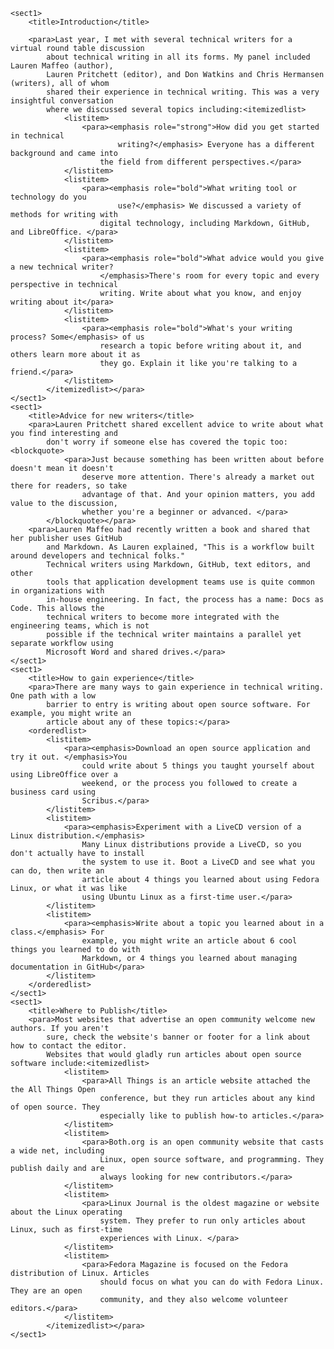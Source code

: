 <?xml version="1.0" encoding="UTF-8"?>
<article> 
  
  <title>Gaining experience in technical writing</title>
  
    <sect1>
        <title>Introduction</title>
        
        <para>Last year, I met with several technical writers for a virtual round table discussion
            about technical writing in all its forms. My panel included Lauren Maffeo (author),
            Lauren Pritchett (editor), and Don Watkins and Chris Hermansen (writers), all of whom
            shared their experience in technical writing. This was a very insightful conversation
            where we discussed several topics including:<itemizedlist>
                <listitem>
                    <para><emphasis role="strong">How did you get started in technical
                            writing?</emphasis> Everyone has a different background and came into
                        the field from different perspectives.</para>
                </listitem>
                <listitem>
                    <para><emphasis role="bold">What writing tool or technology do you
                            use?</emphasis> We discussed a variety of methods for writing with
                        digital technology, including Markdown, GitHub, and LibreOffice. </para>
                </listitem>
                <listitem>
                    <para><emphasis role="bold">What advice would you give a new technical writer?
                        </emphasis>There's room for every topic and every perspective in technical
                        writing. Write about what you know, and enjoy writing about it</para>
                </listitem>
                <listitem>
                    <para><emphasis role="bold">What's your writing process? Some</emphasis> of us
                        research a topic before writing about it, and others learn more about it as
                        they go. Explain it like you're talking to a friend.</para>
                </listitem>
            </itemizedlist></para>
    </sect1>
    <sect1>
        <title>Advice for new writers</title>
        <para>Lauren Pritchett shared excellent advice to write about what you find interesting and
            don't worry if someone else has covered the topic too:<blockquote>
                <para>Just because something has been written about before doesn't mean it doesn't
                    deserve more attention. There's already a market out there for readers, so take
                    advantage of that. And your opinion matters, you add value to the discussion,
                    whether you're a beginner or advanced. </para>
            </blockquote></para>
        <para>Lauren Maffeo had recently written a book and shared that her publisher uses GitHub
            and Markdown. As Lauren explained, "This is a workflow built around developers and technical folks." 
            Technical writers using Markdown, GitHub, text editors, and other
            tools that application development teams use is quite common in organizations with
            in-house engineering. In fact, the process has a name: Docs as Code. This allows the
            technical writers to become more integrated with the engineering teams, which is not
            possible if the technical writer maintains a parallel yet separate workflow using
            Microsoft Word and shared drives.</para>
    </sect1>
    <sect1>
        <title>How to gain experience</title>
        <para>There are many ways to gain experience in technical writing. One path with a low
            barrier to entry is writing about open source software. For example, you might write an
            article about any of these topics:</para>
        <orderedlist>
            <listitem>
                <para><emphasis>Download an open source application and try it out. </emphasis>You
                    could write about 5 things you taught yourself about using LibreOffice over a
                    weekend, or the process you followed to create a business card using
                    Scribus.</para>
            </listitem>
            <listitem>
                <para><emphasis>Experiment with a LiveCD version of a Linux distribution.</emphasis>
                    Many Linux distributions provide a LiveCD, so you don't actually have to install
                    the system to use it. Boot a LiveCD and see what you can do, then write an
                    article about 4 things you learned about using Fedora Linux, or what it was like
                    using Ubuntu Linux as a first-time user.</para>
            </listitem>
            <listitem>
                <para><emphasis>Write about a topic you learned about in a class.</emphasis> For
                    example, you might write an article about 6 cool things you learned to do with
                    Markdown, or 4 things you learned about managing documentation in GitHub</para>
            </listitem>
        </orderedlist>
    </sect1>
    <sect1>
        <title>Where to Publish</title>
        <para>Most websites that advertise an open community welcome new authors. If you aren't
            sure, check the website's banner or footer for a link about how to contact the editor.
            Websites that would gladly run articles about open source software include:<itemizedlist>
                <listitem>
                    <para>All Things is an article website attached the the All Things Open
                        conference, but they run articles about any kind of open source. They
                        especially like to publish how-to articles.</para>
                </listitem>
                <listitem>
                    <para>Both.org is an open community website that casts a wide net, including
                        Linux, open source software, and programming. They publish daily and are
                        always looking for new contributors.</para>
                </listitem>
                <listitem>
                    <para>Linux Journal is the oldest magazine or website about the Linux operating
                        system. They prefer to run only articles about Linux, such as first-time
                        experiences with Linux. </para>
                </listitem>
                <listitem>
                    <para>Fedora Magazine is focused on the Fedora distribution of Linux. Articles
                        should focus on what you can do with Fedora Linux. They are an open
                        community, and they also welcome volunteer editors.</para>
                </listitem>
            </itemizedlist></para>
    </sect1>
</article>

